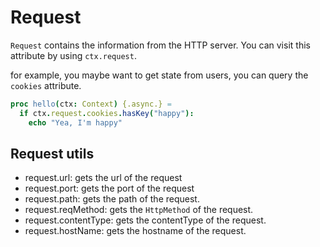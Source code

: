 # Request

`Request` contains the information from the HTTP server. You can visit this attribute by using `ctx.request`.

for example, you maybe want to get state from users, you can query the `cookies` attribute.

```nim
proc hello(ctx: Context) {.async.} =
  if ctx.request.cookies.hasKey("happy"):
    echo "Yea, I'm happy"
```


## Request utils
- request.url: gets the url of the request
- request.port: gets the port of the request
- request.path: gets the path of the request.
- request.reqMethod: gets the `HttpMethod` of the request.
- request.contentType: gets the contentType of the request.
- request.hostName: gets the hostname of the request.
